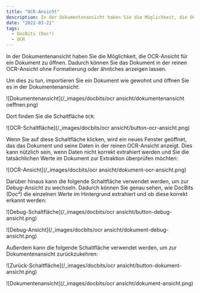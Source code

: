 ```yaml
---
title: "OCR-Ansicht"
description: In der Dokumentenansicht haben Sie die Möglichkeit, die OCR-Ansicht für ein Dokument zu öffnen. Dadurch können Sie das Dokument in der reinen OCR-Ansicht ohne Formatierung oder ähnliches anzeigen lassen.
date: "2022-03-21"
tags:
  - DocBits (Doc²)
  - OCR
---
```


In der Dokumentenansicht haben Sie die Möglichkeit, die OCR-Ansicht für ein Dokument zu öffnen. Dadurch können Sie das Dokument in der reinen OCR-Ansicht ohne Formatierung oder ähnliches anzeigen lassen.

Um dies zu tun, importieren Sie ein Dokument wie gewohnt und öffnen Sie es in der Dokumentenansicht:

![Dokumentenansicht](/_images/docbits/ocr ansicht/dokumentenansicht oeffnen.png)

Dort finden Sie die Schaltfläche `OCR`:

![OCR-Schaltfläche](/_images/docbits/ocr ansicht/button-ocr-ansicht.png)


Wenn Sie auf diese Schaltfläche klicken, wird ein neues Fenster geöffnet, das das Dokument und seine Daten in der reinen OCR-Ansicht anzeigt. Dies kann nützlich sein, wenn Daten nicht korrekt extrahiert werden und Sie die tatsächlichen Werte im Dokument zur Extraktion überprüfen möchten:

![OCR-Ansicht](/_images/docbits/ocr ansicht/dokument-ocr-ansicht.png)

Darüber hinaus kann die folgende Schaltfläche verwendet werden, um zur Debug-Ansicht zu wechseln. Dadurch können Sie genau sehen, wie DocBits (Doc²) die einzelnen Werte im Hintergrund extrahiert und ob diese korrekt erkannt werden:


![Debug-Schaltfläche](/_images/docbits/ocr ansicht/button-debug-ansicht.png)

![Debug-Ansicht](/_images/docbits/ocr ansicht/dokument-debug-ansicht.png)


Außerdem kann die folgende Schaltfläche verwendet werden, um zur Dokumentenansicht zurückzukehren:

![Zurück-Schaltfläche](/_images/docbits/ocr ansicht/button-dokument-ansicht.png)

![Dokumentenansicht](/_images/docbits/ocr ansicht/dokument-ansicht.png)